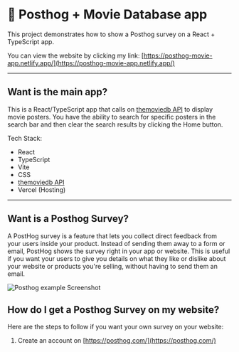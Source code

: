 # 📝 Posthog + Movie Database app

This project demonstrates how to show a Posthog survey on a React + TypeScript app.

You can view the website by clicking my link: [https://posthog-movie-app.netlify.app/](https://posthog-movie-app.netlify.app/)

---

## Want is the main app?

This is a React/TypeScript app that calls on [themoviedb API](https://www.themoviedb.org/?language=en-US) to display movie posters. You have the ability to search for specific posters in the search bar and then clear the search results by clicking the Home button.

Tech Stack:

- React
- TypeScript
- Vite
- CSS
- [themoviedb API](https://www.themoviedb.org/?language=en-US)
- Vercel (Hosting)

---

## Want is a Posthog Survey?

A PostHog survey is a feature that lets you collect direct feedback from your users inside your product. Instead of sending them away to a form or email, PostHog shows the survey right in your app or website. This is useful if you want your users to give you details on what they like or dislike about your website or products you're selling, without having to send them an email.

![Posthog example Screenshot](./src/assets/posthog_one.png)

## How do I get a Posthog Survey on my website?

Here are the steps to follow if you want your own survey on your website:

1. Create an account on [https://posthog.com/](https://posthog.com/)
